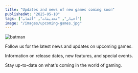 ```yaml
---
title: "Updates and news of new games coming soon"
publishedAt: "2025-05-10"
tags: ["أخبار", "تحديثات", "ألعاب"]
image: "/images/upcoming-games.jpg"
---
```

![batman](/soon.jpg)

Follow us for the latest news and updates on upcoming games.

Information on release dates, new features, and special events.

Stay up-to-date on what's coming in the world of gaming.
